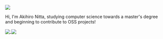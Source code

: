 [![](https://komarev.com/ghpvc/?username=akihironitta&color=green)](https://github.com/antonkomarev/github-profile-views-counter)  

Hi, I'm Akihiro Nitta, studying computer science towards a master's degree and beginning to contribute to OSS projects!  

<a href="https://github.com/anuraghazra/github-readme-stats">
  <img align="center" src="https://github-readme-stats.vercel.app/api?username=akihironitta&count_private=true&show_icons=true&include_all_commits=true&theme=solarized-light" />
</a>
<a href="https://github.com/anuraghazra/github-readme-stats">
  <img align="center" src="https://github-readme-stats.vercel.app/api/top-langs/?username=akihironitta&layout=compact&hide=jupyter%20notebook&theme=solarized-light" />
</a>
